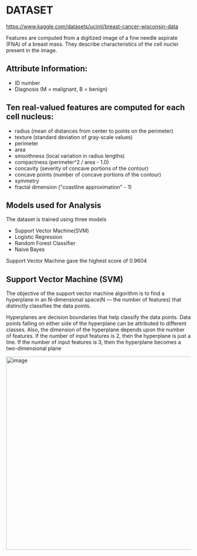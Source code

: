 # DATASET

https://www.kaggle.com/datasets/uciml/breast-cancer-wisconsin-data

Features are computed from a digitized image of a fine needle aspirate (FNA) of a breast mass. They describe characteristics of the cell nuclei present in the image.

## Attribute Information:

* ID number
* Diagnosis (M = malignant, B = benign)

## Ten real-valued features are computed for each cell nucleus:

* radius (mean of distances from center to points on the perimeter)
* texture (standard deviation of gray-scale values)
* perimeter
* area
* smoothness (local variation in radius lengths)
* compactness (perimeter^2 / area - 1.0)
* concavity (severity of concave portions of the contour)
* concave points (number of concave portions of the contour)
* symmetry
* fractal dimension ("coastline approximation" - 1)


## Models used for Analysis

The dataset is trained using three models

* Support Vector Machine(SVM)
* Logistic Regression
* Random Forest Classifier
* Naive Bayes

Support Vector Machine gave the highest score of 0.9604

## Support Vector Machine (SVM)

The objective of the support vector machine algorithm is to find a hyperplane in an N-dimensional space(N — the number of features) that distinctly classifies the data points.

Hyperplanes are decision boundaries that help classify the data points. Data points falling on either side of the hyperplane can be attributed to different classes. Also, the dimension of the hyperplane depends upon the number of features. If the number of input features is 2, then the hyperplane is just a line. If the number of input features is 3, then the hyperplane becomes a two-dimensional plane

<img width="527" alt="image" src="https://user-images.githubusercontent.com/68332814/167538854-0e5c5aab-c68d-487f-b85b-fda75ab7fb31.png">



